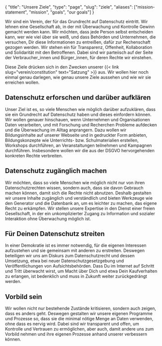{
    "title": "Unsere Ziele",
    "type": "page",
    "slug": "ziele",
    "aliases": ["mission-statement", "mission", "goals", "our goals"]
}

Wir sind ein Verein, der für das Grundrecht auf Datenschutz eintritt. Wir lehnen eine Gesellschaft ab, in der mit Überwachung und Kontrolle Gewinn gemacht werden kann. Wir möchten, dass jede Person selbst entscheiden kann, wer wie viel über sie weiß, und dass Behörden und Unternehmen, die versuchen, Dir diese Informationen zu entreißen, dafür zur Rechenschaft gezogen werden. Wir stehen ein für Transparenz, Offenheit, Kollaboration und Solidarität mit den Betroffenen. Dabei sind wir parteiisch auf der Seite der Verbraucher_innen und Bürger_innen, für deren Rechte wir einstehen.

Diese Ziele drücken sich in den Zwecken unserer {{< link slug="verein/constitution" text="Satzung" >}} aus. Wir wollen hier noch einmal genau darlegen, wie genau unsere Ziele aussehen und wie wir sie erreichen wollen.

## Datenschutz erforschen und darüber aufklären

Unser Ziel ist es, so viele Menschen wie möglich darüber aufzuklären, dass sie ein Grundrecht auf Datenschutz haben und dieses einfordern können. Wir wollen genauer hinschauen, wenn Unternehmen und Organisationen Daten verarbeiten, und mit Forschung und Recherchen Probleme aufdecken und die Überwachung im Alltag anprangern. Dazu wollen wir Bildungsinhalte auf unserer Webseite und in gedruckter Form anbieten, Bildungskonzepte wie Unterrichts- bzw. Schulmaterialien erstellen, Workshops durchführen, an Veranstaltungen teilnehmen und Kampagnen durchführen. Insbesondere wollen wir die aus der DSGVO hervorgehenden konkreten Rechte verbreiten.

## Datenschutz zugänglich machen

Wir möchten, dass so viele Menschen wie möglich nicht nur von ihren Datenschutzrechten wissen, sondern auch, dass sie davon Gebrauch machen können, damit sich die Rechte nicht abnutzen. Deshalb gestalten wir unsere Inhalte zugänglich und verständlich und bieten Werkzeuge wie den Generator und die Datenbank an, um es leichter zu machen, das eigene Recht zu erkämpfen. Wir stellen unsere Expertise in den Dienst einer freien Gesellschaft, in der ein unkomplizierter Zugang zu Information und sozialer Interaktion ohne Überwachung möglich ist.

## Für Deinen Datenschutz streiten

In einer Demokratie ist es immer notwendig, für die eigenen Interessen aufzustehen und sie gemeinsam mit anderen zu erstreiten. Deswegen beteiligen wir uns am Diskurs zum Datenschutzrecht und dessen Umsetzung, etwa bei neuer Datenschutzgesetzgebung und Veröffentlichungen von Aufsichtsbehörden. Dass Du im Internet auf Schritt und Tritt überwacht wirst, um Macht über Dich und etwa Dein Kaufverhalten zu erlangen, ist bedenklich und muss in Zukunft weiter zurückgedrängt werden.

## Vorbild sein

Wir wollen nicht nur bestehende Zustände kritisieren, sondern auch zeigen, dass es anders geht. Deswegen gestalten wir unsere eigenen Programme und Prozesse so, dass sie die minimal nötige Menge an Daten verwenden, ohne dass es nervig wird. Dabei sind wir transparent und offen, um Kontrolle und Vertrauen zu ermöglichen, aber auch, damit andere uns zum Vorbild nehmen und ihre eigenen Prozesse anhand unserer verbessern können.
